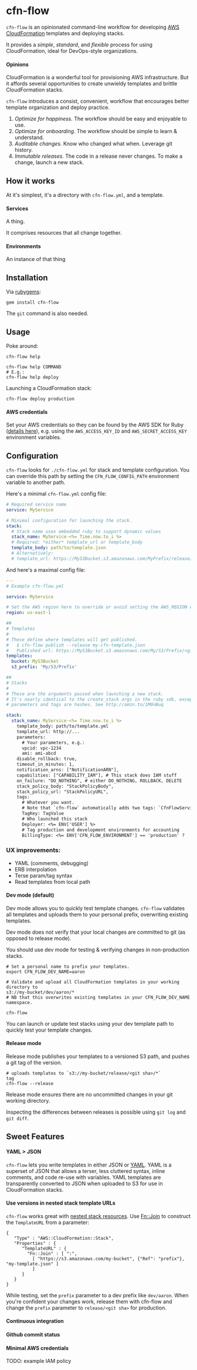# cfn-flow
`cfn-flow` is an opinionated command-line workflow for developing [AWS CloudFormation](https://aws.amazon.com/cloudformation/) templates and deploying stacks.

It provides a *simple*, *standard*, and *flexible* process for using CloudFormation, ideal for DevOps-style organizations.

#### Opinions

CloudFormation is a wonderful tool for provisioning AWS infrastructure. But it
affords several opportunities to create unwieldy templates and brittle CloudFormation stacks.

`cfn-flow` introduces a consist, convenient, workflow that encourages better template organization
and deploy practice.

1. *Optimize for happiness.* The workflow should be easy and enjoyable to use.
2. *Optimize for onboarding.* The workflow should be simple to learn & understand.
3. *Auditable changes.* Know who changed what when. Leverage git history.
4. *Immutable releases.* The code in a release never changes. To make a change,
   launch a new stack.

## How it works

At it's simplest, it's a directory with `cfn-flow.yml`, and a template.

#### Services

A thing.

It comprises resources that all change together.

#### Environments

An instance of that thing



## Installation

Via [rubygems](https://rubygems.org/gems/cfn-flow):
```
gem install cfn-flow
```

The `git` command is also needed.

## Usage

Poke around:
```
cfn-flow help

cfn-flow help COMMAND
# E.g.:
cfn-flow help deploy
```

Launching a CloudFormation stack:
```
cfn-flow deploy production
```

#### AWS credentials

Set your AWS credentials so they can be found by the AWS SDK for Ruby ([details here](http://docs.aws.amazon.com/AWSSdkDocsRuby/latest/DeveloperGuide/set-up-creds.html)), e.g. using the `AWS_ACCESS_KEY_ID` and `AWS_SECRET_ACCESS_KEY` environment variables.

## Configuration

`cfn-flow` looks for `./cfn-flow.yml` for stack and template configuration.
You can override this path by setting the `CFN_FLOW_CONFIG_PATH` environment
variable to another path.

Here's a minimal `cfn-flow.yml` config file:

```yaml
# Required service name
service: MyService

# Minimal configuration for launching the stack.
stack:
  # Stack name uses embedded ruby to support dynamic values
  stack_name: MyService-<%= Time.now.to_i %>
  # Required: *either* template_url or template_body
  template_body: path/to/template.json
  # Alternatively:
  # template_url: https://MyS3Bucket.s3.amazonaws.com/MyPrefix/release/abc123/template.json
```

And here's a maximal config file:

```yaml
---
# Example cfn-flow.yml

service: MyService

# Set the AWS region here to override or avoid setting the AWS_REGION env var
region: us-east-1

##
# Templates
#
# These define where templates will get published.
#   $ cfn-flow publish --release my-cfn-template.json
#   Published url: https://MyS3Bucket.s3.amazonaws.com/My/S3/Prefix/<git sha>/my-cfn-template.json
templates:
  bucket: MyS3Bucket
  s3_prefix: 'My/S3/Prefix'

##
# Stacks
#
# These are the arguments passed when launching a new stack.
# It's nearly identical to the create_stack args in the ruby sdk, except
# parameters and tags are hashes. See http://amzn.to/1M0nBuq

stack:
  stack_name: MyService-<%= Time.now.to_i %>
    template_body: path/to/template.yml
    template_url: http://...
    parameters:
      # Your parameters, e.g.:
      vpcid: vpc-1234
      ami: ami-abcd
    disable_rollback: true,
    timeout_in_minutes: 1,
    notification_arns: ["NotificationARN"],
    capabilities: ["CAPABILITY_IAM"], # This stack does IAM stuff
    on_failure: "DO_NOTHING", # either DO_NOTHING, ROLLBACK, DELETE
    stack_policy_body: "StackPolicyBody",
    stack_policy_url: "StackPolicyURL",
    tags:
      # Whatever you want.
      # Note that `cfn-flow` automatically adds two tags: `CfnFlowService` and `CfnFlowEnvironment`
      TagKey: TagValue
      # Who launched this stack
      Deployer: <%= ENV['USER'] %>
      # Tag production and development environments for accounting
      BillingType: <%= ENV['CFN_FLOW_ENVIRONMENT'] == 'production' ?  'production' : 'development' %>
```

### UX improvements:

- YAML (comments, debugging)
- ERB interpolation
- Terse param/tag syntax
- Read templates from local path


#### Dev mode (default)

Dev mode allows you to quickly test template changes.
`cfn-flow` validates all templates and uploads them to your personal prefix, overwriting existing templates.

Dev mode does not verify that your local changes are
committed to git (as opposed to release mode).

You should use dev mode for testing & verifying changes in non-production stacks.

```
# Set a personal name to prefix your templates.
export CFN_FLOW_DEV_NAME=aaron

# Validate and upload all CloudFormation templates in your working directory to
s3://my-bucket/dev/aaron/*
# NB that this overwrites existing templates in your CFN_FLOW_DEV_NAME
namespace.

cfn-flow
```

You can launch or update test stacks using your dev template path to quickly test your
template changes.

#### Release mode

Release mode publishes your templates to a versioned S3 path, and pushes a git
tag of the version.

```
# uploads templates to `s3://my-bucket/release/<git sha>/*`
tag
cfn-flow --release
```

Release mode ensures there are no uncommitted changes in your git working
directory.

Inspecting the differences between releases is possible using `git log` and `git
diff`.

## Sweet Features

#### YAML > JSON

`cfn-flow` lets you write templates in either JSON or
[YAML](http://www.yaml.org). YAML is a superset of JSON that allows a terser,
less cluttered syntax, inline comments, and code re-use with variables. YAML
templates are transparently converted to JSON when uploaded to S3 for use in
CloudFormation stacks.

#### Use versions in nested stack template URLs

`cfn-flow` works great with [nested stack
resources](http://docs.aws.amazon.com/AWSCloudFormation/latest/UserGuide/aws-properties-stack.html). Use [Fn::Join](http://docs.aws.amazon.com/AWSCloudFormation/latest/UserGuide/intrinsic-function-reference-join.html) to construct the `TemplateURL` from a parameter:

```
{
   "Type" : "AWS::CloudFormation::Stack",
   "Properties" : {
      "TemplateURL" : {
        "Fn::Join" : [ ":",
          [ "https://s3.amazonaws.com/my-bucket", {"Ref": "prefix"}, "my-template.json" ]
          ]
      }
   }
}
```

While testing, set the `prefix` parameter to a dev prefix like `dev/aaron`. When you're confident your changes work, release them with cfn-flow and change the `prefix` parameter to `release/<git sha>` for production.

#### Continuous integration

#### Github commit status

#### Minimal AWS credentials

TODO: example IAM policy
